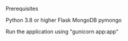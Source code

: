 Prerequisites

Python 3.8 or higher
Flask
MongoDB
pymongo

Run the application using "gunicorn app:app" 

